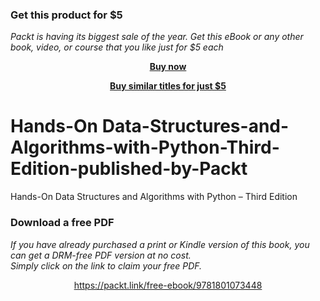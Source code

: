 
### Get this product for $5

<i>Packt is having its biggest sale of the year. Get this eBook or any other book, video, or course that you like just for $5 each</i>


<b><p align='center'>[Buy now](https://packt.link/9781801073448)</p></b>


<b><p align='center'>[Buy similar titles for just $5](https://subscription.packtpub.com/search)</p></b>


# Hands-On Data-Structures-and-Algorithms-with-Python-Third-Edition-published-by-Packt
Hands-On Data Structures and Algorithms with Python – Third Edition
### Download a free PDF

 <i>If you have already purchased a print or Kindle version of this book, you can get a DRM-free PDF version at no cost.<br>Simply click on the link to claim your free PDF.</i>
<p align="center"> <a href="https://packt.link/free-ebook/9781801073448">https://packt.link/free-ebook/9781801073448 </a> </p>